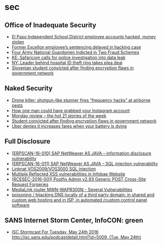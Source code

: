 # sec

## Office of Inadequate Security
- [El Paso Independent School District employee accounts hacked, money stolen](http://www.databreaches.net/el-paso-independent-school-district-employee-accounts-hacked-money-stolen/)
- [Former Excellon employee’s sentencing delayed in hacking case](http://www.databreaches.net/former-excellon-employees-sentencing-delayed-in-hacking-case/)
- [Four Army National Guardsmen Indicted in Two Fraud Schemes](http://www.databreaches.net/four-army-national-guardsmen-indicted-in-two-fraud-schemes/)
- [KE: Safaricom calls for police investigation into data leak](http://www.databreaches.net/ke-safaricom-calls-for-police-investigation-into-data-leak/)
- [NY: Leader behind hospital ID theft ring takes plea deal](http://www.databreaches.net/ny-leader-behind-hospital-id-theft-ring-takes-plea-deal/)
- [Slovenian student convicted after finding encryption flaws in government network](http://www.databreaches.net/slovenian-student-convicted-after-finding-encryption-flaws-in-government-network/)

## Naked Security
- [Drone killer: shotgun-like stunner fires “frequency hacks” at airborne pests](https://nakedsecurity.sophos.com/2016/05/23/drone-killer-shotgun-like-stunner-fires-frequency-hacks-at-airborne-pests/)
- [How one man could have grabbed your Instagram account](https://nakedsecurity.sophos.com/2016/05/23/how-one-man-could-have-grabbed-your-instagram-account/)
- [Monday review – the hot 21 stories of the week](https://nakedsecurity.sophos.com/2016/05/23/monday-review-the-hot-21-stories-of-the-week-18/)
- [Student convicted after finding encryption flaws in government network](https://nakedsecurity.sophos.com/2016/05/23/student-convicted-after-finding-encryption-flaws-in-government-network/)
- [Uber denies it increases fares when your battery is dying](https://nakedsecurity.sophos.com/2016/05/23/uber-denies-it-increases-fares-when-your-battery-is-dying/)

## Full Disclosure
- [[ERPSCAN-16-010] SAP NetWeaver AS JAVA – information disclosure vulnerability](http://seclists.org/fulldisclosure/2016/May/55)
- [[ERPSCAN-16-011] SAP NetWeaver AS JAVA – SQL injection vulnerability](http://seclists.org/fulldisclosure/2016/May/56)
- [Linknat VOS2009/VOS3000 SQL injection](http://seclists.org/fulldisclosure/2016/May/57)
- [Multiple Reflected XSS vulnerabilities in Infobae Website](http://seclists.org/fulldisclosure/2016/May/58)
- [[RCESEC-2016-001] Postfix Admin v2.93 Generic POST Cross-Site Request Forgeries](http://seclists.org/fulldisclosure/2016/May/59)
- [MediaLink router MWN-WAPR300N - Several Vulnerabilities](http://seclists.org/fulldisclosure/2016/May/60)
- [poisoning / hijacking DNS locally of a third party domain: in shared and custom web hosting and in ISP, in automated /custom control panel software](http://seclists.org/fulldisclosure/2016/May/61)

## SANS Internet Storm Center, InfoCON: green
- [ISC Stormcast For Tuesday, May 24th 2016 http://isc.sans.edu/podcastdetail.html?id=5009, (Tue, May 24th)](https://isc.sans.edu/diary.html?storyid=21093&rss)


